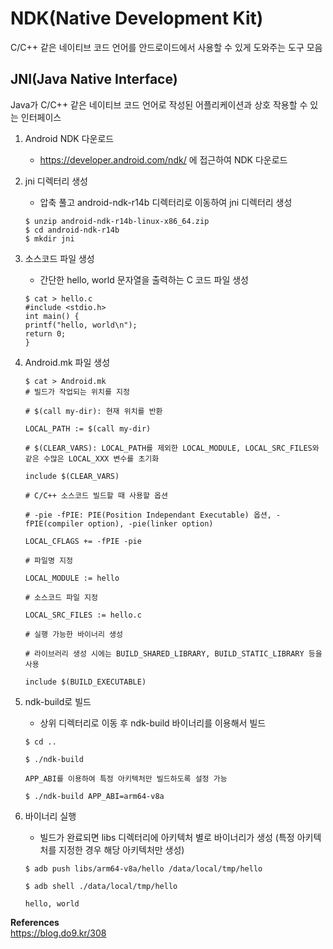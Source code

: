 # **NDK(Native Development Kit)**

C/C++ 같은 네이티브 코드 언어를 안드로이드에서 사용할 수 있게 도와주는 도구 모음

## **JNI(Java Native Interface)**

Java가 C/C++ 같은 네이티브 코드 언어로 작성된 어플리케이션과 상호 작용할 수 있는 인터페이스

1. Android NDK 다운로드

    * https://developer.android.com/ndk/ 에 접근하여 NDK 다운로드

1. jni 디렉터리 생성

    * 압축 풀고 android-ndk-r14b 디렉터리로 이동하여 jni 디렉터리 생성  

    ```
    $ unzip android-ndk-r14b-linux-x86_64.zip
    $ cd android-ndk-r14b
    $ mkdir jni
    ```

1. 소스코드 파일 생성

    * 간단한 hello, world 문자열을 출력하는 C 코드 파일 생성  

    ```
    $ cat > hello.c
    #include <stdio.h>
    int main() {
    printf("hello, world\n");
    return 0;
    }
    ```

1. Android.mk 파일 생성

    ```
    $ cat > Android.mk
    # 빌드가 작업되는 위치를 지정

    # $(call my-dir): 현재 위치를 반환

    LOCAL_PATH := $(call my-dir)

    # $(CLEAR_VARS): LOCAL_PATH를 제외한 LOCAL_MODULE, LOCAL_SRC_FILES와 같은 수많은 LOCAL_XXX 변수를 초기화

    include $(CLEAR_VARS)

    # C/C++ 소스코드 빌드할 때 사용할 옵션

    # -pie -fPIE: PIE(Position Independant Executable) 옵션, -fPIE(compiler option), -pie(linker option)

    LOCAL_CFLAGS += -fPIE -pie

    # 파일명 지정

    LOCAL_MODULE := hello

    # 소스코드 파일 지정

    LOCAL_SRC_FILES := hello.c

    # 실행 가능한 바이너리 생성

    # 라이브러리 생성 시에는 BUILD_SHARED_LIBRARY, BUILD_STATIC_LIBRARY 등을 사용

    include $(BUILD_EXECUTABLE)
    ```


1. ndk-build로 빌드

    * 상위 디렉터리로 이동 후 ndk-build 바이너리를 이용해서 빌드  

    ```
    $ cd ..

    $ ./ndk-build

    APP_ABI를 이용하여 특정 아키텍처만 빌드하도록 설정 가능

    $ ./ndk-build APP_ABI=arm64-v8a
    ```


1. 바이너리 실행

    * 빌드가 완료되면 libs 디렉터리에 아키텍처 별로 바이너리가 생성 (특정 아키텍처를 지정한 경우 해당 아키텍처만 생성)  

    ```
    $ adb push libs/arm64-v8a/hello /data/local/tmp/hello

    $ adb shell ./data/local/tmp/hello

    hello, world
    ```

**References**  
<https://blog.do9.kr/308>
